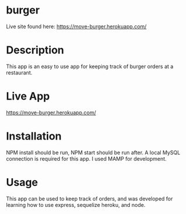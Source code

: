# burger

Live site found here: https://move-burger.herokuapp.com/

# Description
This app is an easy to use app for keeping track of burger orders at a restaurant. 


# Live App
https://move-burger.herokuapp.com/



# Installation
NPM install should be run, NPM start should be run after. A local MySQL connection is required for this app. I used MAMP for development.

# Usage
This app can be used to keep track of orders, and was developed for learning how to use express, sequelize heroku, and node.


